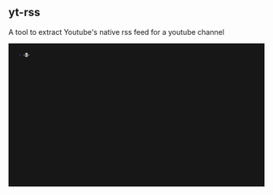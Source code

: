 ## yt-rss


A tool to extract Youtube's native rss feed for a youtube channel

![gif](assets/demo.gif)
